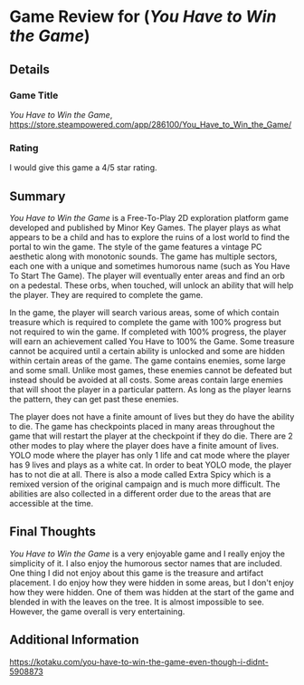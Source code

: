 # Game Review for (_You Have to Win the Game_)

## Details

### Game Title
_You Have to Win the Game_, https://store.steampowered.com/app/286100/You_Have_to_Win_the_Game/

### Rating
I would give this game a 4/5 star rating.

## Summary
_You Have to Win the Game_ is a Free-To-Play 2D exploration platform game developed and published by Minor Key Games. The player plays as what appears to be a child and has to explore the ruins of a lost world to find the portal to win the game. The style of the game features a vintage PC aesthetic along with monotonic sounds. The game has multiple sectors, each one with a unique and sometimes humorous name (such as You Have To Start The Game). The player will eventually enter areas and find an orb on a pedestal. These orbs, when touched, will unlock an ability that will help the player. They are required to complete the game.

In the game, the player will search various areas, some of which contain treasure which is required to complete the game with 100% progress but not required to win the game. If completed with 100% progress, the player will earn an achievement called You Have to 100% the Game. Some treasure cannot be acquired until a certain ability is unlocked and some are hidden within certain areas of the game. The game contains enemies, some large and some small. Unlike most games, these enemies cannot be defeated but instead should be avoided at all costs. Some areas contain large enemies that will shoot the player in a particular pattern. As long as the player learns the pattern, they can get past these enemies.

The player does not have a finite amount of lives but they do have the ability to die. The game has checkpoints placed in many areas throughout the game that will restart the player at the checkpoint if they do die. There are 2 other modes to play where the player does have a finite amount of lives. YOLO mode where the player has only 1 life and cat mode where the player has 9 lives and plays as a white cat. In order to beat YOLO mode, the player has to not die at all. There is also a mode called Extra Spicy which is a remixed version of the original campaign and is much more difficult. The abilities are also collected in a different order due to the areas that are accessible at the time.

## Final Thoughts
_You Have to Win the Game_ is a very enjoyable game and I really enjoy the simplicity of it. I also enjoy the humorous sector names that are included. One thing I did not enjoy about this game is the treasure and artifact placement. I do enjoy how they were hidden in some areas, but I don't enjoy how they were hidden. One of them was hidden at the start of the game and blended in with the leaves on the tree. It is almost impossible to see. However, the game overall is very entertaining.

## Additional Information
https://kotaku.com/you-have-to-win-the-game-even-though-i-didnt-5908873
